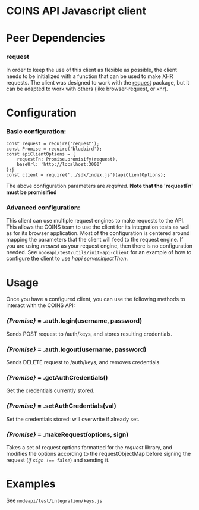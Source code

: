 COINS API Javascript client
========

# Peer Dependencies

### request
In order to keep the use of this client as flexible as possible, the client
needs to be initialized with a function that can be used to make XHR requests.
The client was designed to work with the [request](https://www.npmjs.com/package/request)
package, but it can be adapted to work with others (like browser-request, or xhr).

# Configuration

### Basic configuration:
```
const request = require('request');
const Promise = require('bluebird');
const apiClientOptions = {
    requestFn: Promise.promisify(request),
    baseUrl: 'http://localhost:3000'
};j
const client = require('../sdk/index.js')(apiClientOptions);
```
The above configuration parameters are *required*.
**Note that the 'requestFn' must be promisified**

### Advanced configuration:

This client can use multiple request engines to make requests to the API. This
allows the COINS team to use the client for its integration tests as well as
for its browser application. Most of the configuration is centered around mapping
the parameters that the client will feed to the request engine. If you are using
*request* as your request engine, then there is no configuration needed. See
`nodeapi/test/utils/init-api-client` for an example of how to configure the
client to use *hapi server.injectThen*.

# Usage

Once you have a configured client, you can use the following methods to interact
with the COINS API:

### *{Promise}* = .auth.login(username, password)

Sends POST request to /auth/keys, and stores resulting credentials.

### *{Promise}* = .auth.logout(username, password)

Sends DELETE request to /auth/keys, and removes credentials.

### *{Promise}* = .getAuthCredentials()

Get the credentials currently stored.

### *{Promise}* = .setAuthCredentials(val)

Set the credentials stored: will overwrite if already set.

### *{Promise}* = .makeRequest(options, sign)

Takes a set of request options formatted for the *request* library, and
modifies the options according to the requestObjectMap before signing the
request (*if `sign !== false`*) and sending it.

# Examples

See `nodeapi/test/integration/keys.js`

